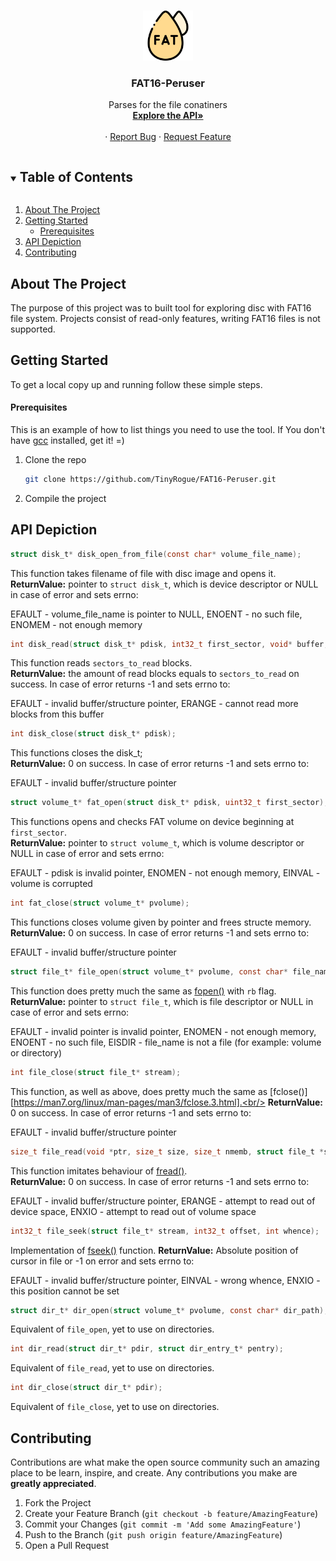 <br />
<p align="center">
  <a href="https://github.com/TinyRogue/FAT16-Peruser">
    <img src="fat.png" alt="Logo" width="80" height="80">
  </a>

  <h3 align="center">FAT16-Peruser</h3>

  <p align="center">
  Parses for the file conatiners
    <br />
    <a href="#api-depiction"><strong>Explore the API»</strong></a>
    <br />
    <br />
    ·
    <a href="https://github.com/TinyRogue/FAT16-Peruser/issues">Report Bug</a>
    ·
    <a href="https://github.com/TinyRogue/FAT16-Peruser/issues">Request Feature</a>
  </p>
</p>

<details open="open">
  <summary><h2 style="display: inline-block">Table of Contents</h2></summary>
  <ol>
    <li>
      <a href="#about-the-project">About The Project</a>
    </li>
    <li>
      <a href="#getting-started">Getting Started</a>
      <ul>
        <li><a href="#prerequisites">Prerequisites</a></li>
      </ul>
    </li>
    <li><a href="#api-depiction">API Depiction</a></li>
    <li><a href="#contributing">Contributing</a></li>
  </ol>
</details>


## About The Project
The purpose of this project was to built tool for exploring disc with FAT16 file system. Projects consist of read-only features, writing FAT16 files is not supported.


## Getting Started

To get a local copy up and running follow these simple steps.

#### Prerequisites

This is an example of how to list things you need to use the tool.
If You don't have [gcc](http://gcc.gnu.org) installed, get it! =)

1. Clone the repo
   ```sh
   git clone https://github.com/TinyRogue/FAT16-Peruser.git
   ```
2. Compile the project


## API Depiction
```C
struct disk_t* disk_open_from_file(const char* volume_file_name);
```

This function takes filename of file with disc image and opens it.<br/>
__ReturnValue:__ pointer to `struct disk_t`, which is device descriptor or NULL in case of error and sets errno:

EFAULT - volume_file_name is pointer to NULL, ENOENT - no such file, ENOMEM - not enough memory

```C
int disk_read(struct disk_t* pdisk, int32_t first_sector, void* buffer, int32_t sectors_to_read);
```

This function reads `sectors_to_read` blocks.<br/>
__ReturnValue:__ the amount of read blocks equals to `sectors_to_read` on success. In case of error returns -1 and sets errno to:

EFAULT - invalid buffer/structure pointer, ERANGE - cannot read more blocks from this buffer

```C
int disk_close(struct disk_t* pdisk);
```

This functions closes the disk_t;<br/>
__ReturnValue:__ 0 on success. In case of error returns -1 and sets errno to:

EFAULT - invalid buffer/structure pointer

```C
struct volume_t* fat_open(struct disk_t* pdisk, uint32_t first_sector);
```
This functions opens and checks FAT volume on device beginning at `first_sector`. <br/>
__ReturnValue:__ pointer to `struct volume_t`, which is volume descriptor or NULL in case of error and sets errno:

EFAULT - pdisk is invalid pointer, ENOMEN - not enough memory, EINVAL - volume is corrupted 
```C
int fat_close(struct volume_t* pvolume);
```
This functions closes volume given by pointer and frees structe memory. <br/>
__ReturnValue:__ 0 on success. In case of error returns -1 and sets errno to:

EFAULT - invalid buffer/structure pointer
```C
struct file_t* file_open(struct volume_t* pvolume, const char* file_name);
```
This function does pretty much the same as [fopen()](https://man7.org/linux/man-pages/man3/fopen.3.html) with `rb` flag. <br/>
__ReturnValue:__ pointer to `struct file_t`, which is file descriptor or NULL in case of error and sets errno:

EFAULT - invalid pointer is invalid pointer, ENOMEN - not enough memory, ENOENT - no such file, EISDIR - file_name is not a file (for example: volume or directory)
```C
int file_close(struct file_t* stream);
```
This function, as well as above, does pretty much the same as [fclose()][https://man7.org/linux/man-pages/man3/fclose.3.html].<br/>
__ReturnValue:__ 0 on success. In case of error returns -1 and sets errno to:

EFAULT - invalid buffer/structure pointer
```C
size_t file_read(void *ptr, size_t size, size_t nmemb, struct file_t *stream);
```
This function imitates behaviour of [fread()](https://man7.org/linux/man-pages/man3/fread.3.html).<br/>
__ReturnValue:__ 0 on success. In case of error returns -1 and sets errno to:

EFAULT - invalid buffer/structure pointer, ERANGE - attempt to read out of device space, ENXIO - attempt to read out of volume space
```C
int32_t file_seek(struct file_t* stream, int32_t offset, int whence);
```
Implementation of [fseek()](https://man7.org/linux/man-pages/man3/fseek.3.html) function.
__ReturnValue:__ Absolute position of cursor in file or -1 on error and sets errno to:


EFAULT - invalid buffer/structure pointer, EINVAL - wrong whence, ENXIO - this position cannot be set
```C
struct dir_t* dir_open(struct volume_t* pvolume, const char* dir_path);
```
Equivalent of `file_open`, yet to use on directories.

```C
int dir_read(struct dir_t* pdir, struct dir_entry_t* pentry);
```
Equivalent of `file_read`, yet to use on directories.
```C
int dir_close(struct dir_t* pdir);
```
Equivalent of `file_close`, yet to use on directories.

## Contributing

Contributions are what make the open source community such an amazing place to be learn, inspire, and create. Any contributions you make are **greatly appreciated**.

1. Fork the Project
2. Create your Feature Branch (`git checkout -b feature/AmazingFeature`)
3. Commit your Changes (`git commit -m 'Add some AmazingFeature'`)
4. Push to the Branch (`git push origin feature/AmazingFeature`)
5. Open a Pull Request
